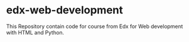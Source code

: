 # edx-web-development

This Repository contain code for course from Edx for Web development with HTML and Python.
